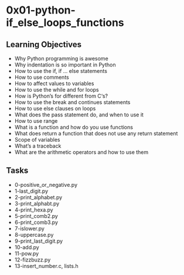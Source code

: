 # 0x01-python-if_else_loops_functions
## Learning Objectives
+ Why Python programming is awesome
+ Why indentation is so important in Python
+ How to use the if, if ... else statements
+ How to use comments
+ How to affect values to variables
+ How to use the while and for loops
+ How is Python’s for different from C‘s?
+ How to use the break and continues statements
+ How to use else clauses on loops
+ What does the pass statement do, and when to use it
+ How to use range
+ What is a function and how do you use functions
+ What does return a function that does not use any return statement
+ Scope of variables
+ What’s a traceback
+ What are the arithmetic operators and how to use them

## Tasks
+ 0-positive_or_negative.py
+ 1-last_digit.py
+ 2-print_alphabet.py
+ 3-print_alphabt.py
+ 4-print_hexa.py
+ 5-print_comb2.py
+ 6-print_comb3.py
+ 7-islower.py
+ 8-uppercase.py
+ 9-print_last_digit.py
+ 10-add.py
+ 11-pow.py
+ 12-fizzbuzz.py
+ 13-insert_number.c, lists.h
